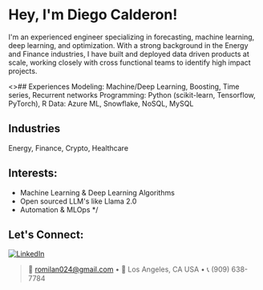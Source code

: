 # Hey, I'm Diego Calderon! 

I'm an experienced engineer specializing in forecasting, machine learning, deep learning, and optimization. With a strong background in the Energy and Finance industries, I have built and deployed data driven products at scale, working closely with cross functional teams to identify high impact projects.

<>## Experiences
Modeling: Machine/Deep Learning, Boosting, Time series, Recurrent networks
Programming: Python (scikit-learn, Tensorflow, PyTorch), R 
Data: Azure ML, Snowflake, NoSQL, MySQL

## Industries
Energy, Finance, Crypto, Healthcare

## Interests:
- Machine Learning & Deep Learning Algorithms
- Open sourced LLM's like Llama 2.0
- Automation & MLOps
*/

## Let's Connect:
[![LinkedIn](https://img.shields.io/badge/LinkedIn-%230077B5.svg?&style=flat&logo=linkedin&logoColor=white)]([https://www.linkedin.com/in/diegocalderon/])

> 📧 romilan024@gmail.com • 📍 Los Angeles, CA USA • 📞 (909) 638-7784
